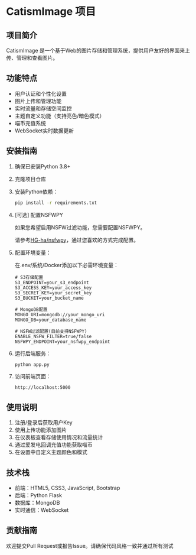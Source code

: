 # CatismImage 项目

## 项目简介

CatismImage 是一个基于Web的图片存储和管理系统，提供用户友好的界面来上传、管理和查看图片。

## 功能特点

- 用户认证和个性化设置
- 图片上传和管理功能
- 实时流量和存储空间监控
- 主题自定义功能（支持亮色/暗色模式）
- 喵币充值系统
- WebSocket实时数据更新

## 安装指南

1. 确保已安装Python 3.8+
2. 克隆项目仓库
3. 安装Python依赖：

   ```bash
   pip install -r requirements.txt
   ```

4. [可选] 配置NSFWPY

   如果您希望启用NSFW过滤功能，您需要配置NSFWPY。
   
   请参考[HG-ha/nsfwpy](https://github.com/HG-ha/nsfwpy)，通过您喜欢的方式完成配置。

5. 配置环境变量：

   在.env/系统/Docker添加以下必需环境变量：

   ```plaintext
   # S3存储配置
   S3_ENDPOINT=your_s3_endpoint
   S3_ACCESS_KEY=your_access_key
   S3_SECRET_KEY=your_secret_key
   S3_BUCKET=your_bucket_name
   
   # MongoDB配置
   MONGO_URI=mongodb://your_mongo_uri
   MONGO_DB=your_database_name

   # NSFW过滤配置(目前支持NSFWPY)
   ENABLE_NSFW_FILTER=true/false
   NSFWPY_ENDPOINT=your_nsfwpy_endpoint
   ```

6. 运行后端服务：

   ```bsh
   python app.py
   ```

7. 访问前端页面：

   ```bash
   http://localhost:5000
   ```

## 使用说明

1. 注册/登录后获取用户Key
2. 使用上传功能添加图片
3. 在仪表板查看存储使用情况和流量统计
4. 通过爱发电回调充值功能获取喵币
5. 在设置中自定义主题颜色和模式

## 技术栈

- 前端：HTML5, CSS3, JavaScript, Bootstrap
- 后端：Python Flask
- 数据库：MongoDB
- 实时通信：WebSocket

## 贡献指南

欢迎提交Pull Request或报告Issue。请确保代码风格一致并通过所有测试
